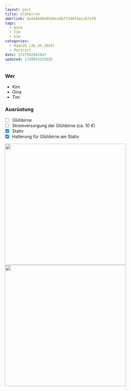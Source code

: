 ```yaml
---
layout: post
title: Glühbirne
abbrlink: da434b08e05d4ca4b7f246fdaccb7a78
tags:
  - gina
  - tim
  - kim
categories:
  - Haan2O (26.10.2024)
  - Portrait
date: 1727942042447
updated: 1728055231655
---
```


### Wer

- Kim
- Gina
- Tim

### Ausrüstung

- [ ] Glühbirne
- [ ] Stromversorgung der Glühbirne (ca. 10 €)
- [x] Stativ
- [x] Halterung für Glühbirne am Stativ

<img src=":/93ee91d28ca74fd7bd61e2756d18d11d" width="400"/>
<img src=":/b2ea374fa09e45f5aba88fadd16d01d6" width="400" />
